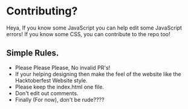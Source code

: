 # Contributing?
Heya, If you know some JavaScript you can help edit some JavaScript errors! 
If you know some CSS, you can contribute to the repo too!
## Simple Rules.
- Please Please Please, No invalid PR's!
- If your helping designing then make the feel of the website like the Hacktoberfest Website style.
- Please keep the index.html one file.
- Don't edit out comments.
- Finally (For now), don't be rude????
